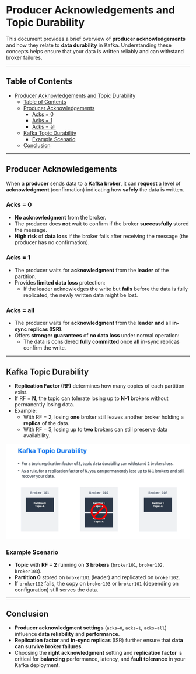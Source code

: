 # Producer Acknowledgements and Topic Durability

This document provides a brief overview of **producer acknowledgements** and how they relate to **data durability** in Kafka. Understanding these concepts helps ensure that your data is written reliably and can withstand broker failures.

---

## Table of Contents

- [Producer Acknowledgements and Topic Durability](#producer-acknowledgements-and-topic-durability)
  - [Table of Contents](#table-of-contents)
  - [Producer Acknowledgements](#producer-acknowledgements)
    - [Acks = 0](#acks--0)
    - [Acks = 1](#acks--1)
    - [Acks = all](#acks--all)
  - [Kafka Topic Durability](#kafka-topic-durability)
    - [Example Scenario](#example-scenario)
  - [Conclusion](#conclusion)

---

## Producer Acknowledgements

When a **producer** sends data to a **Kafka broker**, it can **request** a level of **acknowledgment** (confirmation) indicating how **safely** the data is written.

### Acks = 0

- **No acknowledgment** from the broker.
- The producer does **not** wait to confirm if the broker **successfully** stored the message.
- **High risk** of **data loss** if the broker fails after receiving the message (the producer has no confirmation).

### Acks = 1

- The producer waits for **acknowledgment** from the **leader** of the partition.
- Provides **limited data loss** protection:
  - If the leader acknowledges the write but **fails** before the data is fully replicated, the newly written data might be lost.

### Acks = all

- The producer waits for **acknowledgment** from the **leader** **and** all **in-sync replicas (ISR)**.
- Offers **stronger guarantees** of **no data loss** under normal operation:
  - The data is considered **fully committed** once **all** in-sync replicas confirm the write.

---

## Kafka Topic Durability

- **Replication Factor (RF)** determines how many copies of each partition exist.
- If RF = **N**, the topic can tolerate losing up to **N-1** brokers without permanently losing data.
- Example:
  - With RF = 2, losing **one** broker still leaves another broker holding a **replica** of the data.
  - With RF = 3, losing up to **two** brokers can still preserve data availability.

![Kafka durability factor](../../images/06_kafka_durability/01_kafka-durability-1.png)

### Example Scenario

- **Topic** with **RF = 2** running on **3 brokers** (`broker101`, `broker102`, `broker103`).
- **Partition 0** stored on `broker101` (leader) and replicated on `broker102`.
- If `broker102` fails, the copy on `broker103` or `broker101` (depending on configuration) still serves the data.

---

## Conclusion

- **Producer acknowledgment settings** (`acks=0`, `acks=1`, `acks=all`) influence **data reliability** and **performance**.
- **Replication factor** and **in-sync replicas** (ISR) further ensure that **data can survive broker failures**.
- Choosing the **right acknowledgment** setting and **replication factor** is critical for **balancing** performance, latency, and **fault tolerance** in your Kafka deployment.
